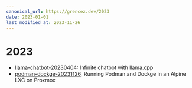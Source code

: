 ```yaml
---
canonical_url: https://grencez.dev/2023
date: 2023-01-01
last_modified_at: 2023-11-26
---
```


# 2023

* [llama-chatbot-20230404](llama-chatbot-20230404/index.md): Infinite chatbot with llama.cpp
* [podman-dockge-20231126](podman-dockge-20231126/index.md): Running Podman and Dockge in an Alpine LXC on Proxmox
